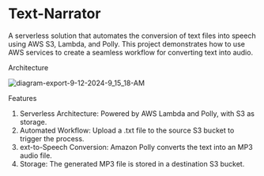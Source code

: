 # Text-Narrator

A serverless solution that automates the conversion of text files into speech using AWS S3, Lambda, and Polly. This project demonstrates how to use AWS services to create a seamless workflow for converting text into audio.

Architecture


![diagram-export-9-12-2024-9_15_18-AM](https://github.com/user-attachments/assets/41787036-cefd-4fc1-a5a8-b5baa20dcf19)

Features

1. Serverless Architecture: Powered by AWS Lambda and Polly, with S3 as storage.
2. Automated Workflow: Upload a .txt file to the source S3 bucket to trigger the process.
3. ext-to-Speech Conversion: Amazon Polly converts the text into an MP3 audio file.
4. Storage: The generated MP3 file is stored in a destination S3 bucket.
